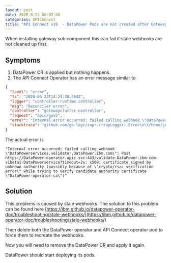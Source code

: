 ```yaml
---
layout: post
date: 2020-6-23 00:02:00
categories: APIConnect
title: "API Connect v10  - DataPower Pods are not created after Gateway CR is applied"
---
```


When installing gateway sub component this can fail if stale webhooks are not cleaned up first.

<!--more-->
## Symptoms

1. DataPower CR is applied but nothing happens.
2. The API Connect Operator has an error message similar to

```json
{
  "level": "error",
  "ts": "2020-06-23T14:24:48.464Z",
  "logger": "controller-runtime.controller",
  "msg": "Reconciler error",
  "controller": "gatewaycluster-controller",
  "request": "apic/gwv5",
  "error": "Internal error occurred: failed calling webhook \"DataPowerservices.validator.DataPower.ibm.com\": Post https://DataPower-operator.apic.svc:443/validate-DataPower-ibm-com-v1beta1-DataPowerservice?timeout=2s: x509: certificate signed by unknown authority (possibly because of \"crypto/rsa: verification error\" while trying to verify candidate authority certificate \"DataPower-operator-ca\")",
  "stacktrace": "github.com/go-logr/zapr.(*zapLogger).Error\n\t/home/jenkins/go/pkg/mod/github.com/go-logr/zapr@v0.1.1/zapr.go:128\nsigs.k8s.io/controller-runtime/pkg/internal/controller.(*Controller).reconcileHandler\n\t/home/jenkins/go/pkg/mod/sigs.k8s.io/controller-runtime@v0.5.2/pkg/internal/controller/controller.go:258\nsigs.k8s.io/controller-runtime/pkg/internal/controller.(*Controller).processNextWorkItem\n\t/home/jenkins/go/pkg/mod/sigs.k8s.io/controller-runtime@v0.5.2/pkg/internal/controller/controller.go:232\nsigs.k8s.io/controller-runtime/pkg/internal/controller.(*Controller).worker\n\t/home/jenkins/go/pkg/mod/sigs.k8s.io/controller-runtime@v0.5.2/pkg/internal/controller/controller.go:211\nk8s.io/apimachinery/pkg/util/wait.JitterUntil.func1\n\t/home/jenkins/go/pkg/mod/k8s.io/apimachinery@v0.17.4/pkg/util/wait/wait.go:152\nk8s.io/apimachinery/pkg/util/wait.JitterUntil\n\t/home/jenkins/go/pkg/mod/k8s.io/apimachinery@v0.17.4/pkg/util/wait/wait.go:153\nk8s.io/apimachinery/pkg/util/wait.Until\n\t/home/jenkins/go/pkg/mod/k8s.io/apimachinery@v0.17.4/pkg/util/wait/wait.go:88"
}
```

The actual error is

```
"Internal error occurred: failed calling webhook \"DataPowerservices.validator.DataPower.ibm.com\": Post https://DataPower-operator.apic.svc:443/validate-DataPower-ibm-com-v1beta1-DataPowerservice?timeout=2s: x509: certificate signed by unknown authority (possibly because of \"crypto/rsa: verification error\" while trying to verify candidate authority certificate \"DataPower-operator-ca\")"
```

## Solution

This problems is caused by stale webhooks. The solution to this problem can be found here [https://ibm.github.io/datapower-operator-doc/troubleshooting/stale-webhooks/](https://ibm.github.io/datapower-operator-doc/troubleshooting/stale-webhooks/)

Then delete both the  DataPower operator and API Connect operator pod to force them to recreate the webhooks.

Now you will  need to remove the DataPower CR and apply it again.

DataPower should start deploying its pods.
